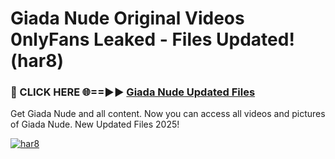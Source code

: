 # Giada Nude Original Videos 0nlyFans Leaked - Files Updated! (har8)

<h3>🔴 CLICK HERE 🌐==►► <a href="https://tinyurl.com/4mcuefdz" rel="nofollow">Giada Nude Updated Files</a></h3>

Get Giada Nude and all content. Now you can access all videos and pictures of Giada Nude. New Updated Files 2025!

[![har8](https://i.imgur.com/StAQSOY.gif)](https://tinyurl.com/4mcuefdz)

